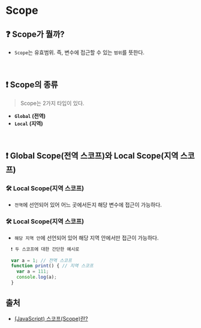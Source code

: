 # Scope

## ❓ Scope가 뭘까?
- ```Scope```는 유효범위. 즉, 변수에 접근할 수 있는 ```범위```를 뜻한다.
<br/>

## ❗️ Scope의 종류
> Scope는 2가지 타입이 있다.
- **```Global``` (전역)**
- **```Local``` (지역)**
<br/>

## ❗️ Global Scope(전역 스코프)와 Local Scope(지역 스코프)
### 🛠 Local Scope(지역 스코프)
- ```전역```에 선언되어 있어 어느 곳에서든지 해당 변수에 접근이 가능하다.
### 🛠 Local Scope(지역 스코프)
- ```해당 지역 안```에 선언되어 있어 해당 지역 안에서만 접근이 가능하다.
```js
  ❗️ 두 스코프에 대한 간단한 예시로
  
  var a = 1; // 전역 스코프
  function print() { // 지역 스코프
    var a = 111;
    console.log(a);
  }
```

## 출처
- [(JavaScript) 스코프(Scope)란?](https://medium.com/@su_bak/javascript-%EC%8A%A4%EC%BD%94%ED%94%84-scope-%EB%9E%80-bc761cba1023)
